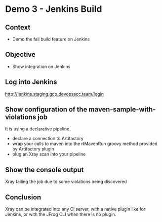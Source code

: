 # Demo 3 - Jenkins Build

## Context

- Demo the fail build feature on Jenkins

## Objective

- Show integration on Jenkins

## Log into Jenkins

http://jenkins.staging.gcp.devopsacc.team/login

## Show configuration of the maven-sample-with-violations job

It is using a declarative pipeline.

- declare a connection to Artifactory
- wrap your calls to maven into the rtMavenRun groovy method provided by Artifactory plugin
- plug an Xray scan into your pipeline

## Show the console output

Xray failing the job due to some violations being discovered

## Conclusion

Xray can be integrated into any CI server, with a native plugin like for Jenkins, or with the JFrog CLI when there is no plugin.